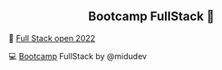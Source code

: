 <h2 align="center"> Bootcamp FullStack </b> 💛</h2>

🚀 [Full Stack open 2022](https://fullstackopen.com/es/) 

💻 [Bootcamp](https://www.youtube.com/playlist?list=PLV8x_i1fqBw0Kn_fBIZTa3wS_VZAqddX7) FullStack by @midudev